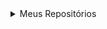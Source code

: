 <details>
<summary>Meus Repositórios</summary>
<ul>
<li> Faculdade</li>
<li> Aprendizado</li>
<li> Estágios</li>
<li> Projetos </li>
</ul>
</details>
